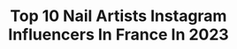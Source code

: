 ---
title: Top 10 Nail Artists Instagram Influencers In France In 2023
description: >-
  Find top nail artists Instagram influencers in France in 2023. Most popular hashtags: #nails #nailsonfleek #nailporn #nailstagram.
platform: Instagram
hits: 46
text_top: Identify the most popular Instagram accounts on inBeat.
text_bottom: Our database holds 46 Instagram influencers like this in France for you to collaborate.
profiles:
  - username: "vanessa.nailart"
    fullname: >-
      Vanessa Nail Art
    bio: >-
      Nail Artist & Educator 🇫🇷
    location: "France"
    followers: 53256
    engagement: 576
    commentsToLikes: 0.011286
    id: ck9wor30t68t00j78vsii456i
    verified: false
    hashtags: "#artnails, #nailjunkie, #nailswag, #nailart"
  - username: "alexandrasnobl"
    fullname: >-
      Alexandra Snóbl
    bio: >-
      European Champion Nail Designer, International Trainer #naildesigner #nailartist Contact: snobl.a@gmail.com Contact languages: Hungarian, English
    location: "France"
    followers: 26654
    engagement: 113
    commentsToLikes: 0.013229
    id: ck13ac2b8pnwn0i19g9952unc
    verified: false
    hashtags: "#dollypartonchallenge, #frenchnails, #lovestamping, #moyrastamping"
  - username: "corasunsetarts"
    fullname: >-
      π Nail Artist ϕ
    bio: >-
      𓂀 NAIL ART 💅🏼 PAINTING 🎨 MODE ✨ ❌NO STICKERS❌ (All Handpainted ✍🏼)
    location: "France"
    followers: 33406
    engagement: 207
    commentsToLikes: 0.086377
    id: ck15r07jz5hhu0i19fvoxbkuc
    verified: false
    hashtags: "#fashionaddict, #firehair, #boohoo, #styleinspiration"
  - username: "matuszewsk.a"
    fullname: >-
      NAILS DESIGNER 🔝️#nail
    bio: >-
      #nailsinspiration #paznokcie 📨 matuszewska.lipka@gmail.com
    location: "France"
    followers: 124969
    engagement: 377
    commentsToLikes: 0.016115
    id: ck0u00yydsc7n0i193zh17e1m
    verified: false
    hashtags: "#manicurehybrydowy, #nailsnailsnails, #mattenails, #gelpolish"
  - username: "mel_beautynails"
    fullname: >-
      𝗠𝗲𝗹 𝗕𝗲𝗮𝘂𝘁𝘆𝗡𝗮𝗶𝗹𝘀
    bio: >-
      ℕ𝕒𝕚𝕝𝕤 𝔹𝕪 𝕄 .🇫🇷 ℕ𝕒𝕚𝕝 𝔸𝕣𝕥𝕚𝕤𝕥 & ℕ𝕒𝕚𝕝 𝕋𝕣𝕒𝕚𝕟𝕖𝕣 💅🏼 @lockdown.masterclass.2 𝗔𝗺𝗯𝗮𝘀𝘀𝗮𝗱𝗼𝗿 𝗳𝗼𝗿 @jet_set_beauty_nails💗 𝒲𝑜𝓇𝓀 𝓌𝒾𝓉𝒽 𝓅𝒶𝓈𝓈𝒾𝑜𝓃❤️
    location: "France"
    followers: 20216
    engagement: 338
    commentsToLikes: 0.044255
    id: ckapamjo0wpfb0i78qouilw6x
    verified: false
    hashtags: "#nailsmagazine, #swarovskinails, #ombrenails, #nailtech"
  - username: "naildbyk"
    fullname: >-
      KATIA KATALINA
    bio: >-
      𝙰𝙼𝙱𝙰𝚂𝚂𝙰𝙳𝚁𝙸𝙲𝙴 @justnails_official ♡ prise de rdv sur le site uniquement
    location: "France"
    followers: 27198
    engagement: 269
    commentsToLikes: 0.016697
    id: ck5cie6ryshpi0i11o4p9imog
    verified: false
    hashtags: ""
  - username: "nailsartparis_"
    fullname: >-
      Nails Art Paris 💅🏻
    bio: >-
      💅 Nail spécialiste 📍Noisy Le Grand Pour les rdv en DM
    location: "France"
    followers: 46531
    engagement: 441
    commentsToLikes: 0.009220
    id: ck5cb2wabemjg0i119z8zebyc
    verified: false
    hashtags: "#nailsartwow, #nailsonfleek, #marbrenailseffect, #nailsviolet"
  - username: "bri_bbs"
    fullname: >-
      𝙱𝚛𝚒 𝚖𝚊𝚍𝚎 𝚒𝚗 𝚏𝚛𝚊𝚗𝚌𝚎 📍Toulouse
    bio: >-
      DÉCORATION D’INTÉRIEUR & FOOD ♡ 🍂 27 | 𝚂𝚌𝚊𝚗𝚍𝚒 𝚑𝚘𝚖𝚎 📷 Think outside the box ! #toulouse Le parcours qui m’a permit d’être à mon compte :
    location: "France"
    followers: 14228
    engagement: 774
    commentsToLikes: 0.185857
    id: ck5c8lo3s9r0n0i114o74wkaz
    verified: false
    hashtags: "#interiorinspo, #whiteinterior, #natural, #bohostyle"
  - username: "bellali.fella"
    fullname: >-
      🧿fella bellali🧿
    bio: >-
      Chanteuse 🎤;doubleuse de voix; animatrice Radio CH2 ;maison de la cultureT.O;théâtreKatebYacine; Makeup art addict Modèle photo Partenariats en DM📩
    location: "France"
    followers: 48853
    engagement: 121
    commentsToLikes: 0.021226
    id: ck14jx5khmmvr0i199pdtrcki
    verified: false
    hashtags: "#kabylie, #photooftheday, #tiziouzou, #kabyle"
  - username: "celinealmlinee"
    fullname: >-
      Celine Alm Linee
    bio: >-
      👩🏻‍🎓Trade Communication & Management 💓Animal enthusiast ✈️Travel Lover 💌 Celinealmlinee@gmail.com 👻Celinealmlinee
    location: "France"
    followers: 47539
    engagement: 392
    commentsToLikes: 0.012382
    id: ck6tyrm1o5g7z0j7198vbsprd
    verified: false
    hashtags: "#outfitinspiration, #classy, #clothing, #outfittoday"
---